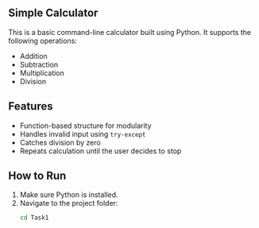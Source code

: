 ## Simple Calculator
This is a basic command-line calculator built using Python. It supports the following operations:
- Addition
- Subtraction
- Multiplication
- Division

## Features
- Function-based structure for modularity
- Handles invalid input using `try-except`
- Catches division by zero
- Repeats calculation until the user decides to stop

## How to Run
1. Make sure Python is installed.
2. Navigate to the project folder:
   ```bash
   cd Task1
